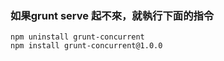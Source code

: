 ### 如果grunt serve 起不來，就執行下面的指令
```
npm uninstall grunt-concurrent
npm install grunt-concurrent@1.0.0
```
